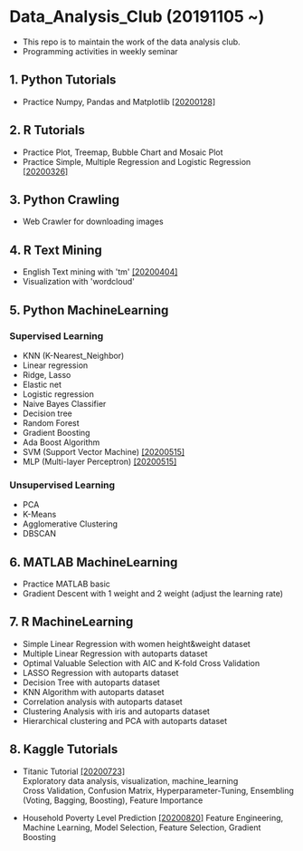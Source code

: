 # Data_Analysis_Club (20191105 ~)
- This repo is to maintain the work of the data analysis club.
- Programming activities in weekly seminar

## 1. Python Tutorials
- Practice Numpy, Pandas and Matplotlib [[20200128]](https://github.com/OH-Seoyoung/Data_Analysis_Club/blob/master/Presentation/1.%2020200128.pdf)

## 2. R Tutorials
- Practice Plot, Treemap, Bubble Chart and Mosaic Plot
- Practice Simple, Multiple Regression and Logistic Regression [[20200326]](https://github.com/OH-Seoyoung/Data_Analysis_Club/blob/master/Presentation/2.%2020200326.pdf)

## 3. Python Crawling
- Web Crawler for downloading images

## 4. R Text Mining
- English Text mining with 'tm'  [[20200404]](https://github.com/OH-Seoyoung/Data_Analysis_Club/blob/master/Presentation/3.%2020200404.pdf)
- Visualization with 'wordcloud'

## 5. Python MachineLearning
### Supervised Learning
- KNN (K-Nearest_Neighbor)
- Linear regression
- Ridge, Lasso
- Elastic net
- Logistic regression
- Naive Bayes Classifier
- Decision tree
- Random Forest
- Gradient Boosting
- Ada Boost Algorithm
- SVM (Support Vector Machine)  [[20200515]](https://github.com/OH-Seoyoung/Data_Analysis_Club/blob/master/Presentation/4.%2020200515.pdf)
- MLP (Multi-layer Perceptron)  [[20200515]](https://github.com/OH-Seoyoung/Data_Analysis_Club/blob/master/Presentation/4.%2020200515.pdf)

### Unsupervised Learning
- PCA
- K-Means
- Agglomerative Clustering
- DBSCAN

## 6. MATLAB MachineLearning
- Practice MATLAB basic
- Gradient Descent with 1 weight and 2 weight (adjust the learning rate)

## 7. R MachineLearning
- Simple Linear Regression with women height&weight dataset
- Multiple Linear Regression with autoparts dataset
- Optimal Valuable Selection with AIC and K-fold Cross Validation
- LASSO Regression with autoparts dataset
- Decision Tree with autoparts dataset
- KNN Algorithm with autoparts dataset
- Correlation analysis with autoparts dataset
- Clustering Analysis with iris and autoparts dataset
- Hierarchical clustering and PCA with autoparts dataset

## 8. Kaggle Tutorials
- Titanic Tutorial [[20200723]](https://github.com/OH-Seoyoung/Data_Analysis_Club/blob/master/Presentation/5.%2020200723.pdf)  
    Exploratory data analysis, visualization, machine_learning  
    Cross Validation, Confusion Matrix, Hyperparameter-Tuning, Ensembling (Voting, Bagging, Boosting), Feature Importance  
    
- Household Poverty Level Prediction [[20200820]](https://github.com/OH-Seoyoung/Data_Analysis_Club/blob/master/8.%20Kaggle_Tutorials/2_Household_Poverty_Level_Prediction.ipynb)
    Feature Engineering, Machine Learning, Model Selection, Feature Selection, Gradient Boosting
